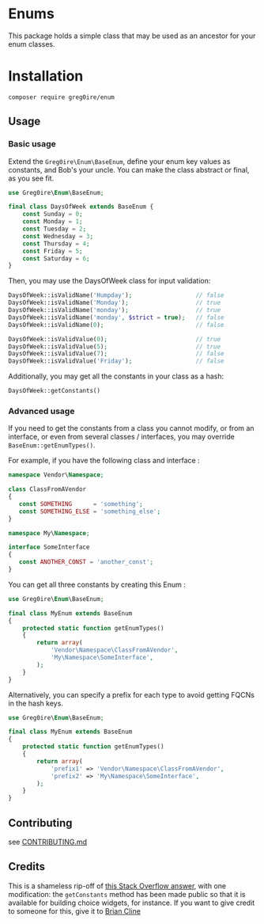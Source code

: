 # Enums

This package holds a simple class that may be used as an ancestor for your
enum classes.

# Installation

    composer require greg0ire/enum

## Usage

### Basic usage

Extend the `Greg0ire\Enum\BaseEnum`, define your enum key values as constants,
and Bob's your uncle. You can make the class abstract or final, as you see fit.

```php
use Greg0ire\Enum\BaseEnum;

final class DaysOfWeek extends BaseEnum {
    const Sunday = 0;
    const Monday = 1;
    const Tuesday = 2;
    const Wednesday = 3;
    const Thursday = 4;
    const Friday = 5;
    const Saturday = 6;
}
```

Then, you may use the DaysOfWeek class for input validation:

```php
DaysOfWeek::isValidName('Humpday');                  // false
DaysOfWeek::isValidName('Monday');                   // true
DaysOfWeek::isValidName('monday');                   // true
DaysOfWeek::isValidName('monday', $strict = true);   // false
DaysOfWeek::isValidName(0);                          // false

DaysOfWeek::isValidValue(0);                         // true
DaysOfWeek::isValidValue(5);                         // true
DaysOfWeek::isValidValue(7);                         // false
DaysOfWeek::isValidValue('Friday');                  // false
```

Additionally, you may get all the constants in your class as a hash:

```php
DaysOfWeek::getConstants()
```

### Advanced usage

If you need to get the constants from a class you cannot modify, or from an
interface, or even from several classes / interfaces, you may override
`BaseEnum::getEnumTypes()`.

For example, if you have the following class and interface :


```php
namespace Vendor\Namespace;

class ClassFromAVendor
{
   const SOMETHING      = 'something';
   const SOMETHING_ELSE = 'something_else';
}
```

```php
namespace My\Namespace;

interface SomeInterface
{
   const ANOTHER_CONST = 'another_const';
}
```

You can get all three constants by creating this Enum :

```php
use Greg0ire\Enum\BaseEnum;

final class MyEnum extends BaseEnum
{
    protected static function getEnumTypes()
    {
        return array(
            'Vendor\Namespace\ClassFromAVendor',
            'My\Namespace\SomeInterface',
        );
    }
}
```

Alternatively, you can specify a prefix for each type to avoid getting FQCNs in
the hash keys.

```php
use Greg0ire\Enum\BaseEnum;

final class MyEnum extends BaseEnum
{
    protected static function getEnumTypes()
    {
        return array(
            'prefix1' => 'Vendor\Namespace\ClassFromAVendor',
            'prefix2' => 'My\Namespace\SomeInterface',
        );
    }
}
```

## Contributing

see [CONTRIBUTING.md][1]

## Credits

This is a shameless rip-off of [this Stack Overflow answer][0], with one
modification: the `getConstants` method has been made public so that it is
available for building choice widgets, for instance. If you want to give credit
to someone for this, give it to [Brian Cline][2]

[0]: http://stackoverflow.com/a/254543/353612
[1]: ./CONTRIBUTING.md
[2]: http://stackoverflow.com/users/32536/brian-cline
